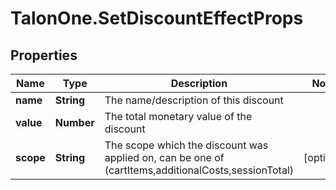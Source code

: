 # TalonOne.SetDiscountEffectProps

## Properties

Name | Type | Description | Notes
------------ | ------------- | ------------- | -------------
**name** | **String** | The name/description of this discount | 
**value** | **Number** | The total monetary value of the discount | 
**scope** | **String** | The scope which the discount was applied on, can be one of (cartItems,additionalCosts,sessionTotal) | [optional] 


